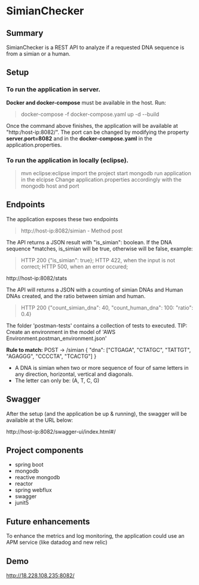 # SimianChecker

## Summary
SimianChecker is a REST API to analyze if a requested DNA sequence is from a simian or a human. 

## Setup

### To run the application in server.
**Docker and docker-compose** must be available in the host. Run:
> docker-compose -f docker-compose.yaml up -d --build

Once the command above finishes, the application will be available at "http:/host-ip:8082/".
The port can be changed by modifying the property **server.port=8082** and in the **docker-compose.yaml** in the application.properties.

### To run the application in locally (eclipse).
> mvn eclipse:eclipse
> import the project
> start mongodb 
> run application in the elcipse
Change application.properties accordingly with the mongodb host and port

## Endpoints

The application exposes these two endpoints
> http://host-ip:8082/simian - Method post

The API returns a JSON result with "is_simian": boolean. If the DNA sequence *matches, is_simian will be true, otherwise
will be false, example:

> HTTP 200 {"is_simian": true};
> HTTP 422, when the input is not correct;
> HTTP 500, when an error occured;

http://host-ip:8082/stats

The API will returns a JSON with a counting of simian DNAs and Human DNAs created, and the ratio between simian and human.

> HTTP 200 {"count_simian_dna": 40, "count_human_dna": 100: "ratio": 0.4}

The folder 'postman-tests' contains a collection of tests to executed.
TIP: Create an environment in the model of 'AWS Environment.postman_environment.json'

**Rule to match:** 
POST → /simian
{
"dna": ["CTGAGA", "CTATGC", "TATTGT", "AGAGGG", "CCCCTA", "TCACTG"]
}
* A DNA is simian when two or more sequence of four of same letters
  in any direction, horizontal, vertical and diagonals.
* The letter can only be: (A, T, C, G)

## Swagger

After the setup (and the application be up & running), the swagger will be available at the URL below:

http://host-ip:8082/swagger-ui/index.html#/

## Project components

- spring boot
- mongodb
- reactive mongodb
- reactor
- spring webflux
- swagger
- junit5

## Future enhancements

To enhance the metrics and log monitoring, the application could use an APM service (like datadog and new relic)

## Demo

http://18.228.108.235:8082/